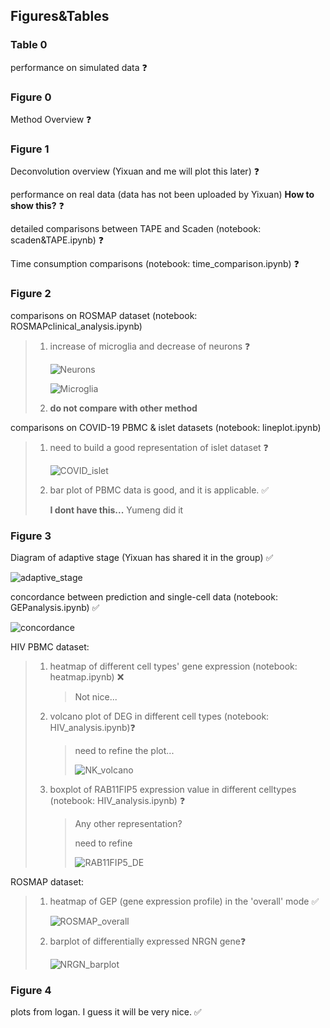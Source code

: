 ## Figures&Tables

### Table 0
performance on simulated data ❓

### Figure 0
Method Overview ❓

### Figure 1
Deconvolution overview (Yixuan and me will plot this later) ❓

performance on real data (data has not been uploaded by Yixuan) **How to show this?** ❓

detailed comparisons between TAPE and Scaden (notebook: scaden&TAPE.ipynb) ❓

Time consumption comparisons (notebook: time_comparison.ipynb) ❓

### Figure 2
comparisons on ROSMAP dataset (notebook: ROSMAPclinical_analysis.ipynb)

> 1. increase of microglia and decrease of neurons ❓
>
>    ![Neurons](./docs/img/Neurons.png)
>
>    ![Microglia](./docs/img/Microglia.png)
>
> 2. **do not compare with other method**

comparisons on COVID-19 PBMC & islet datasets (notebook: lineplot.ipynb)

> 1. need to build a good representation of islet dataset ❓
>
>    ![COVID_islet](./docs/img/COVID_islet.png)
>
> 2. bar plot of PBMC data is good, and it is applicable. ✅
>
>    **I dont have this...** Yumeng did it

### Figure 3
Diagram of adaptive stage (Yixuan has shared it in the group) ✅

![adaptive_stage](./docs/img/adaptive_stage.jpeg)

concordance between prediction and single-cell data (notebook: GEPanalysis.ipynb) ✅

![concordance](./docs/img/concordance.png)

HIV PBMC dataset:
> 1. heatmap of different cell types' gene expression (notebook: heatmap.ipynb) ❌
>
>    > Not nice...
>
> 2. volcano plot of DEG in different cell types (notebook: HIV_analysis.ipynb)❓
>
>    > need to refine the plot...
>    >
>    > ![NK_volcano](./docs/img/NK_volcano.png)
>
> 3. boxplot of RAB11FIP5 expression value in different celltypes (notebook: HIV_analysis.ipynb) ❓
>
>    > Any other representation?
>    >
>    > need to refine
>    >
>    > ![RAB11FIP5_DE](./docs/img/RAB11FIP5_DE.png)

ROSMAP dataset: 
> 1. heatmap of GEP (gene expression profile) in the 'overall' mode  ✅
>
>    ![ROSMAP_overall](./docs/img/ROSMAP_overall.png)
>
> 2. barplot of differentially expressed NRGN gene❓
>
>    ![NRGN_barplot](./docs/img/NRGN_barplot.png)

### Figure 4
plots from logan. I guess it will be very nice. ✅
